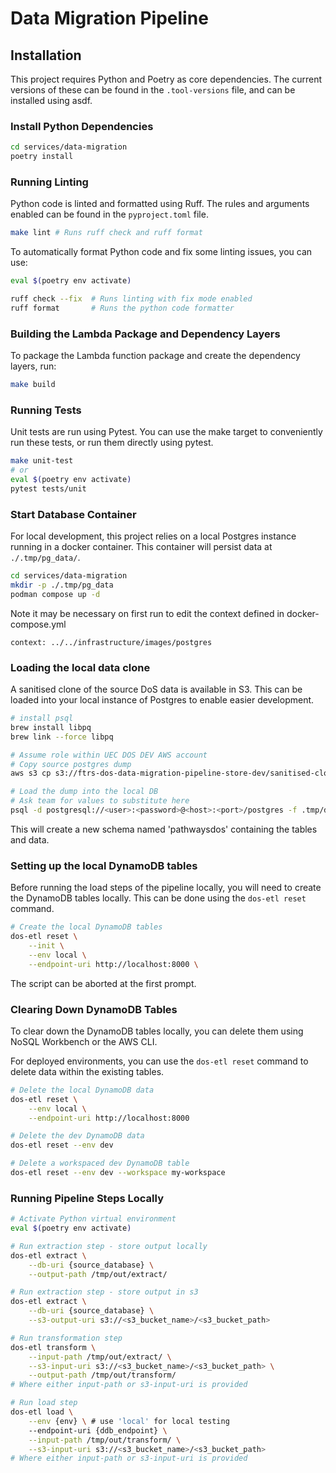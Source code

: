 # Data Migration Pipeline

## Installation

This project requires Python and Poetry as core dependencies.
The current versions of these can be found in the `.tool-versions` file, and can be installed using asdf.

### Install Python Dependencies

```bash
cd services/data-migration
poetry install
```

### Running Linting

Python code is linted and formatted using Ruff. The rules and arguments enabled can be found in the `pyproject.toml` file.

```bash
make lint # Runs ruff check and ruff format
```

To automatically format Python code and fix some linting issues, you can use:

```bash
eval $(poetry env activate)

ruff check --fix  # Runs linting with fix mode enabled
ruff format       # Runs the python code formatter
```

### Building the Lambda Package and Dependency Layers

To package the Lambda function package and create the dependency layers, run:

```bash
make build
```

### Running Tests

Unit tests are run using Pytest. You can use the make target to conveniently run these tests, or run them directly using pytest.

```bash
make unit-test
# or
eval $(poetry env activate)
pytest tests/unit
```

### Start Database Container

For local development, this project relies on a local Postgres instance running in a docker container.
This container will persist data at `./.tmp/pg_data/`.

```bash
cd services/data-migration
mkdir -p ./.tmp/pg_data
podman compose up -d
```

Note it may be necessary on first run to edit the context defined in docker-compose.yml

```context: ../../infrastructure/images/postgres```

### Loading the local data clone

A sanitised clone of the source DoS data is available in S3.
This can be loaded into your local instance of Postgres to enable easier development.

```bash
# install psql
brew install libpq
brew link --force libpq
```

```bash
# Assume role within UEC DOS DEV AWS account
# Copy source postgres dump
aws s3 cp s3://ftrs-dos-data-migration-pipeline-store-dev/sanitised-clone/01-02-24/dos-pgdump.sql .tmp/dos-01-02-24.sql

# Load the dump into the local DB
# Ask team for values to substitute here
psql -d postgresql://<user>:<password>@<host>:<port>/postgres -f .tmp/dos-01-02-24.sql
```

This will create a new schema named 'pathwaysdos' containing the tables and data.

### Setting up the local DynamoDB tables

Before running the load steps of the pipeline locally, you will need to create the DynamoDB tables locally.
This can be done using the `dos-etl reset` command.

```bash
# Create the local DynamoDB tables
dos-etl reset \
    --init \
    --env local \
    --endpoint-uri http://localhost:8000 \
```

The script can be aborted at the first prompt.

### Clearing Down DynamoDB Tables

To clear down the DynamoDB tables locally, you can delete them using NoSQL Workbench or the AWS CLI.

For deployed environments, you can use the `dos-etl reset` command to delete data within the existing tables.

```bash
# Delete the local DynamoDB data
dos-etl reset \
    --env local \
    --endpoint-uri http://localhost:8000

# Delete the dev DynamoDB data
dos-etl reset --env dev

# Delete a workspaced dev DynamoDB table
dos-etl reset --env dev --workspace my-workspace
```

### Running Pipeline Steps Locally

```bash
# Activate Python virtual environment
eval $(poetry env activate)

# Run extraction step - store output locally
dos-etl extract \
    --db-uri {source_database} \
    --output-path /tmp/out/extract/

# Run extraction step - store output in s3
dos-etl extract \
    --db-uri {source_database} \
    --s3-output-uri s3://<s3_bucket_name>/<s3_bucket_path>

# Run transformation step
dos-etl transform \
    --input-path /tmp/out/extract/ \
    --s3-input-uri s3://<s3_bucket_name>/<s3_bucket_path> \
    --output-path /tmp/out/transform/
# Where either input-path or s3-input-uri is provided

# Run load step
dos-etl load \
    --env {env} \ # use 'local' for local testing
    --endpoint-uri {ddb_endpoint} \
    --input-path /tmp/out/transform/ \
    --s3-input-uri s3://<s3_bucket_name>/<s3_bucket_path>
# Where either input-path or s3-input-uri is provided
```
